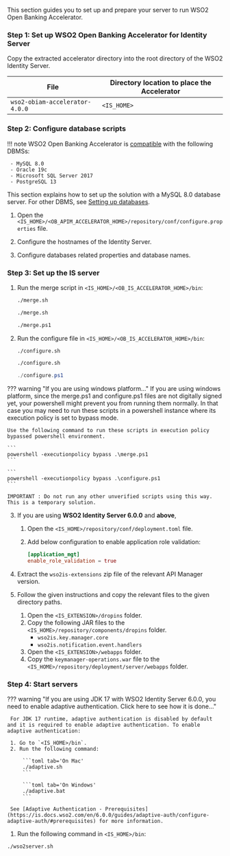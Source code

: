 This section guides you to set up and prepare your server to run WSO2 Open Banking Accelerator.

### Step 1: Set up WSO2 Open Banking Accelerator for Identity Server
Copy the extracted accelerator directory into the root directory of the WSO2 Identity Server. 

| File                           | Directory location to place the Accelerator |
|--------------------------------|---------    |
| `wso2-obiam-accelerator-4.0.0` |`<IS_HOME>`|

### Step 2: Configure database scripts

!!! note 
    WSO2 Open Banking Accelerator is [compatible](../install-and-setup/prerequisites.md#compatibility) with the following DBMSs:
    
     - MySQL 8.0
     - Oracle 19c
     - Microsoft SQL Server 2017
     - PostgreSQL 13
     
This section explains how to set up the solution with a MySQL 8.0 database server. For other DBMS, see 
[Setting up databases](../install-and-setup/setting-up-databases.md).

1. Open the `<IS_HOME>/<OB_APIM_ACCELERATOR_HOME>/repository/conf/configure.properties` file.

2. Configure the hostnames of the Identity Server.

3. Configure databases related properties and database names.
 
### Step 3: Set up the IS server 
1. Run the merge script in `<IS_HOME>/<OB_IS_ACCELERATOR_HOME>/bin`:
    ```bash tab='On Linux'
    ./merge.sh
    ```
    
    ```bash tab='On Mac'
    ./merge.sh
    ```
    
    ```bash tab='On Windows'
    ./merge.ps1
    ```

2. Run the configure file in
`<IS_HOME>/<OB_IS_ACCELERATOR_HOME>/bin`:
    ```bash tab='On Linux'
    ./configure.sh
    ```
    
    ```bash tab='On Mac'
    ./configure.sh
    ```
    
    ```powershell tab='On Windows'
    ./configure.ps1
    ```

??? warning "If you are using windows platform..."
    If you are using windows platform, since the merge.ps1 and configure.ps1 files are not digitally signed yet,
    your powershell might prevent you from running them normally. In that case you may need to run these
    scripts in a powershell instance where its execution policy is set to bypass mode.
    
    Use the following command to run these scripts in execution policy bypassed powershell environment.

    ```
    powershell -executionpolicy bypass .\merge.ps1
    ```

    ```
    powershell -executionpolicy bypass .\configure.ps1
    ```

    IMPORTANT : Do not run any other unverified scripts using this way. This is a temporary solution. 

3. If you are using **WSO2 Identity Server 6.0.0** and **above**,

    1. Open the `<IS_HOME>/repository/conf/deployment.toml` file.
    2. Add below configuration to enable application role validation:
   
        ```toml
        [application_mgt]
        enable_role_validation = true
        ```

4. Extract the `wso2is-extensions` zip file of the relevant API Manager version.

5. Follow the given instructions and copy the relevant files to the given directory paths. 

     1. Open the `<IS_EXTENSION>/dropins` folder.
     2. Copy the following JAR files to the `<IS_HOME>/repository/components/dropins` folder.
         - `wso2is.key.manager.core`
         - `wso2is.notification.event.handlers`
     3. Open the `<IS_EXTENSION>/webapps` folder.
     4. Copy the `keymanager-operations.war` file to the `<IS_HOME>/repository/deployment/server/webapps` folder.
    
### Step 4: Start servers

??? warning "If you are using JDK 17 with WSO2 Identity Server 6.0.0, you need to enable adaptive authentication. Click here to see how it is done..."

     For JDK 17 runtime, adaptive authentication is disabled by default and it is required to enable adaptive authentication. To enable adaptive authentication: 

     1. Go to `<IS_HOME>/bin`. 
     2. Run the following command:

         ```toml tab='On Mac'
         ./adaptive.sh
         ```
         
         ```toml tab='On Windows'
         ./adaptive.bat
         ```

     See [Adaptive Authentication - Prerequisites](https://is.docs.wso2.com/en/6.0.0/guides/adaptive-auth/configure-adaptive-auth/#prerequisites) for more information.

1. Run the following command in `<IS_HOME>/bin`:
```
./wso2server.sh
```

